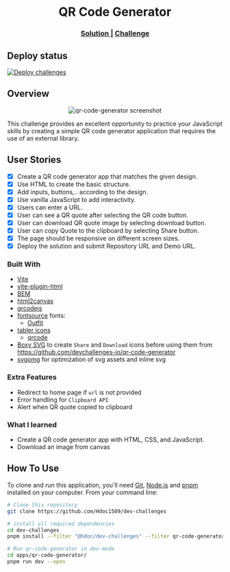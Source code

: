 <!-- markdownlint-disable MD033 MD034 -->
<h1 align="center">QR Code Generator</h1>

<div align="center">
  <h3>
    <a href="https://hdoc1509.github.io/dev-challenges/qr-code-generator/">
      Solution
    </a>
    <span> | </span>
    <a href="https://devchallenges.io/challenge/qa-code-generator">
      Challenge
    </a>
  </h3>
</div>

## Deploy status

[![Deploy challenges][deploy-status]][deploy-url]

## Overview

<p align="center">
  <img
    src="https://github.com/user-attachments/assets/7f666ecf-2059-4501-983a-1ef11e8f20b6"
    alt="qr-code-generator screenshot"
    style="aspect-ratio: 16 / 9"
  />
</p>

This challenge provides an excellent opportunity to practice your JavaScript
skills by creating a simple QR code generator application that requires the use
of an external library.

## User Stories

- [x] Create a QR code generator app that matches the given design.
- [x] Use HTML to create the basic structure.
- [x] Add inputs, buttons,.. according to the design.
- [x] Use vanilla JavaScript to add interactivity.
- [x] Users can enter a URL.
- [x] User can see a QR quote after selecting the QR code button.
- [x] User can download QR quote image by selecting download button.
- [x] User can copy Quote to the clipboard by selecting Share button.
- [x] The page should be responsive on different screen sizes.
- [x] Deploy the solution and submit Repository URL and Demo URL.

### Built With

- [Vite](https://vitejs.dev/)
- [vite-plugin-html](https://github.com/vbenjs/vite-plugin-html)
- [BEM](https://getbem.com/)
- [html2canvas](https://html2canvas.hertzen.com/)
- [qrcodejs](https://github.com/llyys/qrcodejs)
- [fontsource](https://fontsource.org/) fonts:
  - [Outfit](https://fontsource.org/fonts/outfit)
- [tabler icons](https://tabler.io/icons)
  - [qrcode](https://tabler.io/icons/icon/qrcode)
- [Boxy SVG](https://boxy-svg.com/) to create `Share` and `Download` icons
  before using them from https://github.com/devchallenges-io/qr-code-generator
- [svgomg](https://svgomg.net/) for optimization of svg assets and inline svg

### Extra Features

- Redirect to home page if `url` is not provided
- Error handling for `Clipboard API`
- Alert when QR quote copied to clipboard

### What I learned

- Create a QR code generator app with HTML, CSS, and JavaScript.
- Download an image from canvas

## How To Use

To clone and run this application, you'll need [Git](https://git-scm.com),
[Node.js](https://nodejs.org/en/download/) and
[pnpm](https://pnpm.io/installation) installed on your computer. From your
command line:

```bash
# Clone this repository
git clone https://github.com/Hdoc1509/dev-challenges

# install all required dependencies
cd dev-challenges
pnpm install --filter "@hdoc/dev-challenges" --filter qr-code-generator...

# Run qr-code-generator in dev-mode
cd apps/qr-code-generator/
pnpm run dev --open
```

[deploy-status]: https://github.com/Hdoc1509/dev-challenges/actions/workflows/deploy.yml/badge.svg
[deploy-url]: https://github.com/Hdoc1509/dev-challenges/actions/workflows/deploy.yml
